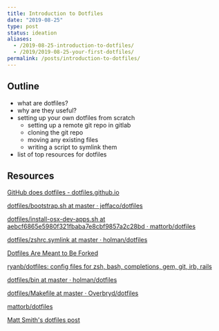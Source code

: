 ```yaml
---
title: Introduction to Dotfiles
date: "2019-08-25"
type: post
status: ideation
aliases:
  - /2019-08-25-introduction-to-dotfiles/
  - /2019/2019-08-25-your-first-dotfiles/
permalink: /posts/introduction-to-dotfiles/
---
```




## Outline

- what are dotfiles?
- why are they useful?
- setting up your own dotfiles from scratch
  - setting up a remote git repo in gitlab
  - cloning the git repo
  - moving any existing files
  - writing a script to symlink them
- list of top resources for dotfiles

## Resources

[GitHub does dotfiles - dotfiles.github.io](https://dotfiles.github.io/)

[dotfiles/bootstrap.sh at master · jeffaco/dotfiles](https://github.com/jeffaco/dotfiles/blob/master/nix/bootstrap.sh)

[dotfiles/install-osx-dev-apps.sh at aebcf6865e5980f321fbaba7e8cbf9857a2c28bd · mattorb/dotfiles](https://github.com/mattorb/dotfiles/blob/aebcf6865e5980f321fbaba7e8cbf9857a2c28bd/install-osx-dev-apps.sh)

[dotfiles/zshrc.symlink at master · holman/dotfiles](https://github.com/holman/dotfiles/blob/master/zsh/zshrc.symlink)

[Dotfiles Are Meant to Be Forked](https://zachholman.com/2010/08/dotfiles-are-meant-to-be-forked/)

[ryanb/dotfiles: config files for zsh, bash, completions, gem, git, irb, rails](https://github.com/ryanb/dotfiles)

[dotfiles/bin at master · holman/dotfiles](https://github.com/holman/dotfiles/tree/master/bin)

[dotfiles/Makefile at master · Overbryd/dotfiles](https://github.com/Overbryd/dotfiles/blob/master/Makefile#L307-L310)

[mattorb/dotfiles](https://github.com/mattorb/dotfiles)

[Matt Smith's dotfiles post](https://mattorb.com/dotfiles/)
